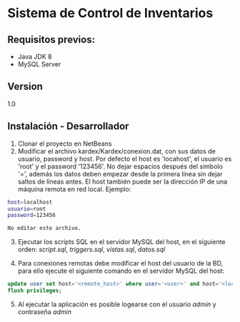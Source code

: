 # Sistema de Control de Inventarios

## Requisitos previos:
 - Java JDK 8
 - MySQL Server

## Version
1.0

## Instalación - Desarrollador
1. Clonar el proyecto en NetBeans
2. Modificar el archivo  kardex/Kardex/conexion.dat, con sus datos de usuario, password y host. Por defecto el host es 'locahost', el usuario es 'root' y el password '123456'. No dejar espacios después del símbolo '=', además los datos deben empezar desde la primera línea sin dejar saltos de líneas antes. El host también puede ser la dirección IP de una máquina remota en red local. Ejemplo:
```sh
host=localhost
usuario=root
password=123456

No editar este archivo.
```
3. Ejecutar los scripts SQL en el servidor MySQL del host, en el siguiente orden: *script.sql*, *triggers.sql*, *vistas.sql*, *datos.sql*

4. Para conexiones remotas debe modificar el host del usuario de la BD, para ello ejecute el siguiente comando en el servidor MySQL del host:
```sql
update user set host='<remote_host>' where user='<user>' and host='<localhost>';
flush privileges;
```
5. Al ejecutar la aplicación es posible logearse con el usuario *admin* y contraseña *admin*
